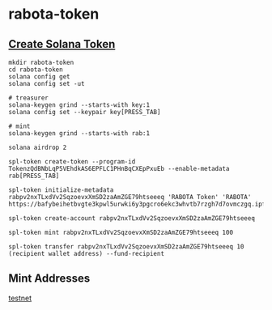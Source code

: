 # rabota-token
## [Create Solana Token](https://solana.com/developers/guides/getstarted/how-to-create-a-token)
    mkdir rabota-token
    cd rabota-token
    solana config get
    solana config set -ut

    # treasurer
    solana-keygen grind --starts-with key:1
    solana config set --keypair key[PRESS_TAB]

    # mint
    solana-keygen grind --starts-with rab:1

    solana airdrop 2

    spl-token create-token --program-id TokenzQdBNbLqP5VEhdkAS6EPFLC1PHnBqCXEpPxuEb --enable-metadata rab[PRESS_TAB]

    spl-token initialize-metadata rabpv2nxTLxdVv2SqzoevxXmSD2zaAmZGE79htseeeq 'RABOTA Token' 'RABOTA' https://bafybeihetbvgte3kpwl5urwki6y3pgcro6ekc3whvtb7rzgh7d7ovmczgq.ipfs.w3s.link/metadata.json

    spl-token create-account rabpv2nxTLxdVv2SqzoevxXmSD2zaAmZGE79htseeeq

    spl-token mint rabpv2nxTLxdVv2SqzoevxXmSD2zaAmZGE79htseeeq 100

    spl-token transfer rabpv2nxTLxdVv2SqzoevxXmSD2zaAmZGE79htseeeq 10 (recipient wallet address) --fund-recipient


## Mint Addresses
[testnet](https://solana.fm/address/rabpv2nxTLxdVv2SqzoevxXmSD2zaAmZGE79htseeeq/tokens?cluster=testnet-solana)
